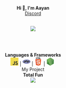 <p align='center'>
  <b>Hi 👋, I'm Aayan</b><br>
  <a href="https://discord.gg/T3YHw9JKYr">Discord</a>
</p>

<p align="center"><br>
  <a href="https://github.com/AAYAN717628">
    <img src="https://discord.com/users/977267958378283009"/>
     </a>
</p>

<br><br>
<p align="center">
	<b>Languages & Frameworks</b>
	<br>
	<code><img height="25" src="https://raw.githubusercontent.com/github/explore/80688e429a7d4ef2fca1e82350fe8e3517d3494d/topics/javascript/javascript.png"></code>&nbsp;|
	<code><img height="25" src="https://raw.githubusercontent.com/github/explore/80688e429a7d4ef2fca1e82350fe8e3517d3494d/topics/php/php.png"></code>&nbsp;|
	<code><img height="25" src="https://raw.githubusercontent.com/github/explore/80688e429a7d4ef2fca1e82350fe8e3517d3494d/topics/html/html.png"></code>&nbsp;|
	<code><img height="25" src="https://raw.githubusercontent.com/github/explore/80688e429a7d4ef2fca1e82350fe8e3517d3494d/topics/nodejs/nodejs.png"></code>&nbsp;
	<br>My Project<br>
	<b>Total Fun</b><br>
    	<img src="https://cdn.discordapp.com/avatars/798069916892659743/9e33d98626bcaa9d25903e77c14cf565.webp?size=2048">
	<br>
</p>
